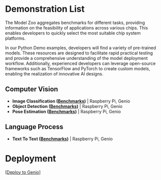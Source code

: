 # Demonstration List

The Model Zoo aggregates benchmarks for different tasks, providing information on the feasibility of applications across various chips. This enables developers to quickly select the most suitable chip system platforms.

In our Python Demo examples, developers will find a variety of pre-trained models. These resources are designed to facilitate rapid practical testing and provide a comprehensive understanding of the model deployment workflow. Additionally, experienced developers can leverage open-source frameworks such as TensorFlow and PyTorch to create custom models, enabling the realization of innovative AI designs.

## Computer Vision
* **Image Classification ([Benchmarks](https://github.com/R300-AI/ITRI-AI-Hub/blob/main/Model-Zoo/ImageClassificationBenchmarks.md))** | Raspberry Pi, Genio
* **Object Detection ([Benchmarks](https://github.com/R300-AI/ITRI-AI-Hub/blob/main/Model-Zoo/ObjectDetectionBenchmarks.md))**     | Raspberry Pi, Genio
* **Pose Estimation ([Benchmarks](https://github.com/R300-AI/ITRI-AI-Hub/blob/main/Model-Zoo/PoseEstimationBenchmarks.md))**     | Raspberry Pi, Genio

## Language Process
* **Text To Text ([Benchmarks](https://github.com/R300-AI/ITRI-AI-Hub/blob/main/Model-Zoo/TextToTextBenchmarks.md))**     | Raspberry Pi, Genio

# Deployment
[[Deploy to Genio]](https://github.com/R300-AI/MTK-genio-demo/blob/main)
